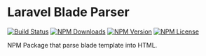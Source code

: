 # Laravel Blade Parser

[![Build Status](https://travis-ci.org/pbelyaev/laravel-blade-parsersvg?branch=master)](https://travis-ci.org/pbelyaev/extract-bem)
[![NPM Downloads](https://img.shields.io/npm/dt/laravel-blade-parser.svg)](https://www.npmjs.com/package/extract-bem)
[![NPM Version](https://img.shields.io/npm/v/laravel-blade-parser.svg)](https://www.npmjs.com/package/extract-bem)
[![NPM License](https://img.shields.io/npm/l/laravel-blade-parser.svg)](https://www.npmjs.com/package/extract-bem)

NPM Package that parse blade template into HTML.


